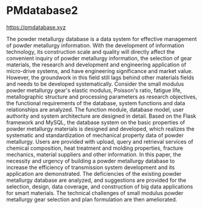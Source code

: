 # PMdatabase2
https://pmdatabase.xyz

The powder metallurgy database is a data system for effective management of powder metallurgy information. With the development of information technology, its construction scale and quality will directly affect the convenient inquiry of powder metallurgy information, the selection of gear materials, the research and development and engineering application of micro-drive systems, and have engineering significance and market value. However, the groundwork in this field still lags behind other materials fields and needs to be developed systematically.
Consider the small modulus powder metallurgy gear's elastic modulus, Poisson's ratio, fatigue life, metallographic structure and processing parameters as research objectives, the functional requirements of the database, system functions and data relationships are analyzed. The function module, database model, user authority and system architecture are designed in detail. Based on the Flask framework and MySQL, the database system on the basic properties of powder metallurgy materials is designed and developed, which realizes the systematic and standardization of mechanical property data of powder metallurgy. Users are provided with upload, query and retrieval services of chemical composition, heat treatment and molding properties, fracture mechanics, material suppliers and other information.
In this paper, the necessity and urgency of building a powder metallurgy database to increase the efficiency of transmission system development and its application are demonstrated. The deficiencies of the existing powder metallurgy database are analyzed, and suggestions are provided for the selection, design, data coverage, and construction of big data applications for smart materials. The technical challenges of small modulus powder metallurgy gear selection and plan formulation are then ameliorated.
